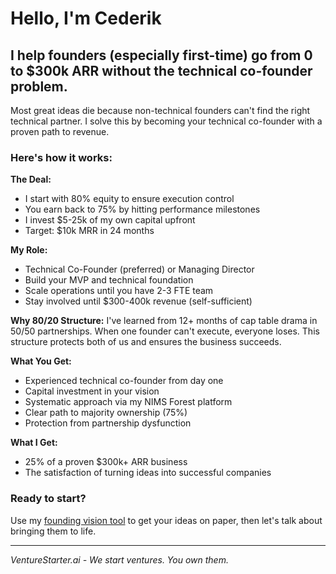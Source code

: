 # Hello, I'm Cederik

## I help founders (especially first-time) go from 0 to $300k ARR without the technical co-founder problem.

Most great ideas die because non-technical founders can't find the right technical partner. I solve this by becoming your technical co-founder with a proven path to revenue.

### Here's how it works:

**The Deal:**
- I start with 80% equity to ensure execution control
- You earn back to 75% by hitting performance milestones  
- I invest $5-25k of my own capital upfront
- Target: $10k MRR in 24 months

**My Role:**
- Technical Co-Founder (preferred) or Managing Director
- Build your MVP and technical foundation
- Scale operations until you have 2-3 FTE team
- Stay involved until $300-400k revenue (self-sufficient)

**Why 80/20 Structure:**
I've learned from 12+ months of cap table drama in 50/50 partnerships. When one founder can't execute, everyone loses. This structure protects both of us and ensures the business succeeds.

**What You Get:**
- Experienced technical co-founder from day one
- Capital investment in your vision
- Systematic approach via my NIMS Forest platform
- Clear path to majority ownership (75%)
- Protection from partnership dysfunction

**What I Get:**
- 25% of a proven $300k+ ARR business
- The satisfaction of turning ideas into successful companies

### Ready to start?

Use my [founding vision tool](https://venturestarter.ai) to get your ideas on paper, then let's talk about bringing them to life.

---

*VentureStarter.ai - We start ventures. You own them.*
